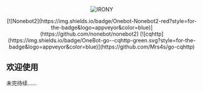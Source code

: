 <div align="center">

![IRONY](https://socialify.git.ci/ElainaFanBoy/IRONY/image?description=1&font=Rokkitt&forks=1&issues=1&language=1&logo=https%3A%2F%2Favatars.githubusercontent.com%2Fu%2F56375835%3Fv%3D4&name=1&owner=1&pattern=Circuit%20Board&pulls=1&stargazers=1&theme=Auto)

<p align="center">
[![Nonebot2](https://img.shields.io/badge/Onebot-Nonebot2-red?style=for-the-badge&logo=appveyor&color=blue)](https://github.com/nonebot/nonebot2)
[![cqhttp](https://img.shields.io/badge/OneBot-go--cqhttp-green.svg?style=for-the-badge&logo=appveyor&color=blue)](https://github.com/Mrs4s/go-cqhttp)

<div align="left">

## 欢迎使用

未完待续......
